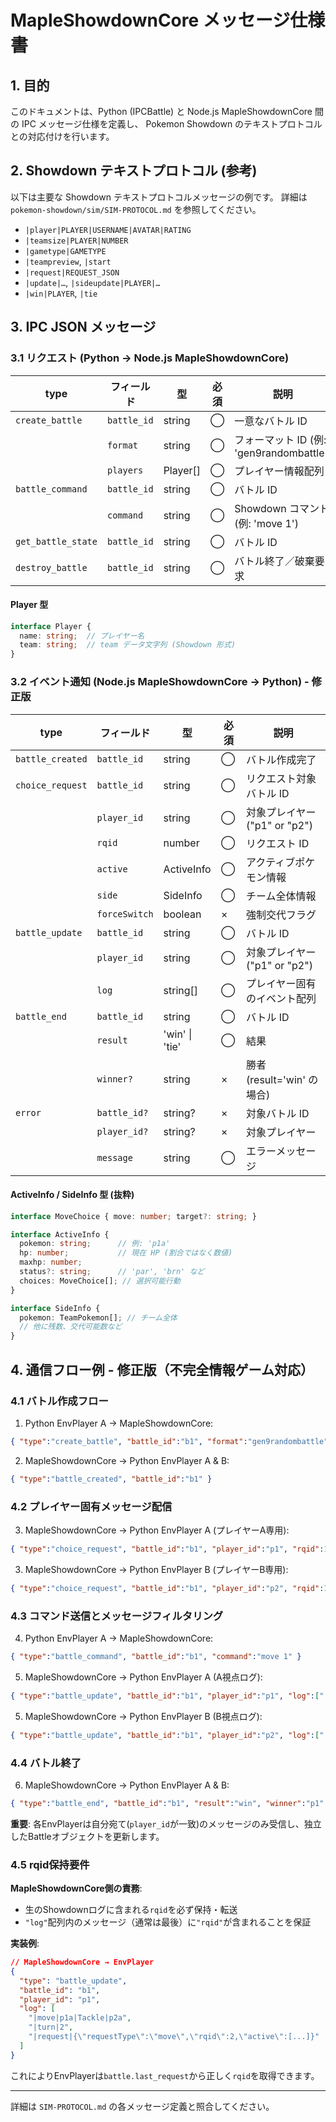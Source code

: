 <!--
  SHOWDOWN_MESSAGE_SPEC.md
  MapleShowdownCore メッセージ仕様書
  Python (IPCBattle) と Node.js MapleShowdownCore 間の IPC メッセージ仕様。
  Pokemon Showdown シミュレータ プロトコル (SIM-PROTOCOL.md) との対応を示す。
-->
# MapleShowdownCore メッセージ仕様書

## 1. 目的
このドキュメントは、Python (IPCBattle) と Node.js MapleShowdownCore 間の IPC メッセージ仕様を定義し、
Pokemon Showdown のテキストプロトコルとの対応付けを行います。

## 2. Showdown テキストプロトコル (参考)
以下は主要な Showdown テキストプロトコルメッセージの例です。
詳細は `pokemon-showdown/sim/SIM-PROTOCOL.md` を参照してください。

- `|player|PLAYER|USERNAME|AVATAR|RATING`
- `|teamsize|PLAYER|NUMBER`
- `|gametype|GAMETYPE`
- `|teampreview`, `|start`
- `|request|REQUEST_JSON`
- `|update|…`, `|sideupdate|PLAYER|…`
- `|win|PLAYER`, `|tie`

## 3. IPC JSON メッセージ

### 3.1 リクエスト (Python → Node.js MapleShowdownCore)

| type               | フィールド        | 型             | 必須 | 説明                                 |
|--------------------|-------------------|----------------|------|--------------------------------------|
| `create_battle`    | `battle_id`       | string         | ◯   | 一意なバトル ID                      |
|                    | `format`          | string         | ◯   | フォーマット ID (例: 'gen9randombattle') |
|                    | `players`         | Player[]       | ◯   | プレイヤー情報配列                   |
| `battle_command`   | `battle_id`       | string         | ◯   | バトル ID                            |
|                    | `command`         | string         | ◯   | Showdown コマンド (例: 'move 1')      |
| `get_battle_state` | `battle_id`       | string         | ◯   | バトル ID                            |
| `destroy_battle`   | `battle_id`       | string         | ◯   | バトル終了／破棄要求                 |

#### Player 型
```ts
interface Player {
  name: string;  // プレイヤー名
  team: string;  // team データ文字列 (Showdown 形式)
}
```

### 3.2 イベント通知 (Node.js MapleShowdownCore → Python) - 修正版

| type               | フィールド        | 型               | 必須 | 説明                             |
|--------------------|-------------------|------------------|------|----------------------------------|
| `battle_created`   | `battle_id`       | string           | ◯   | バトル作成完了                   |
| `choice_request`   | `battle_id`       | string           | ◯   | リクエスト対象バトル ID          |
|                    | `player_id`       | string           | ◯   | 対象プレイヤー ("p1" or "p2")    |
|                    | `rqid`            | number           | ◯   | リクエスト ID                    |
|                    | `active`          | ActiveInfo       | ◯   | アクティブポケモン情報           |
|                    | `side`            | SideInfo         | ◯   | チーム全体情報                   |
|                    | `forceSwitch`     | boolean          | ×   | 強制交代フラグ                   |
| `battle_update`    | `battle_id`       | string           | ◯   | バトル ID                        |
|                    | `player_id`       | string           | ◯   | 対象プレイヤー ("p1" or "p2")    |
|                    | `log`             | string[]         | ◯   | プレイヤー固有のイベント配列     |
| `battle_end`       | `battle_id`       | string           | ◯   | バトル ID                        |
|                    | `result`          | 'win' \| 'tie' | ◯   | 結果                             |
|                    | `winner?`         | string           | ×   | 勝者 (result='win' の場合)       |
| `error`            | `battle_id?`      | string?          | ×   | 対象バトル ID                    |
|                    | `player_id?`      | string?          | ×   | 対象プレイヤー                   |
|                    | `message`         | string           | ◯   | エラーメッセージ                 |

#### ActiveInfo / SideInfo 型 (抜粋)
```ts
interface MoveChoice { move: number; target?: string; }

interface ActiveInfo {
  pokemon: string;      // 例: 'p1a'
  hp: number;           // 現在 HP (割合ではなく数値)
  maxhp: number;
  status?: string;      // 'par', 'brn' など
  choices: MoveChoice[]; // 選択可能行動
}

interface SideInfo {
  pokemon: TeamPokemon[]; // チーム全体
  // 他に残数、交代可能数など
}
```

## 4. 通信フロー例 - 修正版（不完全情報ゲーム対応）

### 4.1 バトル作成フロー
1. Python EnvPlayer A → MapleShowdownCore:
```json
{ "type":"create_battle", "battle_id":"b1", "format":"gen9randombattle", "players":[...] }
```
2. MapleShowdownCore → Python EnvPlayer A & B:
```json
{ "type":"battle_created", "battle_id":"b1" }
```

### 4.2 プレイヤー固有メッセージ配信
3. MapleShowdownCore → Python EnvPlayer A (プレイヤーA専用):
```json
{ "type":"choice_request", "battle_id":"b1", "player_id":"p1", "rqid":1, "active":{...}, "side":{...} }
```
3. MapleShowdownCore → Python EnvPlayer B (プレイヤーB専用):
```json
{ "type":"choice_request", "battle_id":"b1", "player_id":"p2", "rqid":1, "active":{...}, "side":{...} }
```

### 4.3 コマンド送信とメッセージフィルタリング
4. Python EnvPlayer A → MapleShowdownCore:
```json
{ "type":"battle_command", "battle_id":"b1", "command":"move 1" }
```
5. MapleShowdownCore → Python EnvPlayer A (A視点ログ):
```json
{ "type":"battle_update", "battle_id":"b1", "player_id":"p1", "log":["|move|p1a|Tackle|p2a","|turn|2",…] }
```
5. MapleShowdownCore → Python EnvPlayer B (B視点ログ):
```json
{ "type":"battle_update", "battle_id":"b1", "player_id":"p2", "log":["|move|p1a|Tackle|p2a","|turn|2",…] }
```

### 4.4 バトル終了
6. MapleShowdownCore → Python EnvPlayer A & B:
```json
{ "type":"battle_end", "battle_id":"b1", "result":"win", "winner":"p1" }
```

**重要**: 各EnvPlayerは自分宛て(`player_id`が一致)のメッセージのみ受信し、独立したBattleオブジェクトを更新します。

### 4.5 rqid保持要件
**MapleShowdownCore側の責務**:
- 生のShowdownログに含まれる`rqid`を必ず保持・転送
- `"log"`配列内のメッセージ（通常は最後）に`"rqid"`が含まれることを保証

**実装例**:
```json
// MapleShowdownCore → EnvPlayer
{
  "type": "battle_update",
  "battle_id": "b1", 
  "player_id": "p1",
  "log": [
    "|move|p1a|Tackle|p2a",
    "|turn|2",
    "|request|{\"requestType\":\"move\",\"rqid\":2,\"active\":[...]}"
  ]
}
```

これによりEnvPlayerは`battle.last_request`から正しく`rqid`を取得できます。

---
詳細は `SIM-PROTOCOL.md` の各メッセージ定義と照合してください。